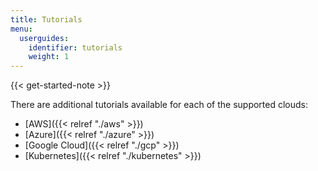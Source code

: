 ```yaml
---
title: Tutorials
menu:
  userguides:
    identifier: tutorials
    weight: 1
---
```


{{< get-started-note >}}

There are additional tutorials available for each of the supported clouds:

* [AWS]({{< relref "./aws" >}})
* [Azure]({{< relref "./azure" >}})
* [Google Cloud]({{< relref "./gcp" >}})
* [Kubernetes]({{< relref "./kubernetes" >}})
